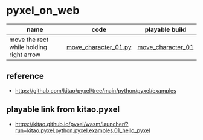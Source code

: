 # pyxel_on_web

|name|code|playable build|
|-|-|-|
|move the rect while holding right arrow|[move_character_01.py](https://github.com/jamad/pyxel_on_web/blob/main/move_character_01.py)|[move_character_01](https://kitao.github.io/pyxel/wasm/launcher/?run=jamad.pyxel_on_web.move_character_01)|


## reference
* https://github.com/kitao/pyxel/tree/main/python/pyxel/examples

## playable link from kitao.pyxel
* https://kitao.github.io/pyxel/wasm/launcher/?run=kitao.pyxel.python.pyxel.examples.01_hello_pyxel

